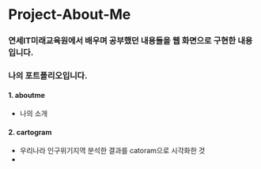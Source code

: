 # Project-About-Me

### 연세IT미래교육원에서 배우며 공부했던 내용들을 웹 화면으로 구현한 내용입니다. 

### 나의 포트폴리오입니다.

#### 1. aboutme
- 나의 소개

#### 2. cartogram
- 우리나라 인구위기지역 분석한 결과를 catoram으로 시각화한 것
- 
